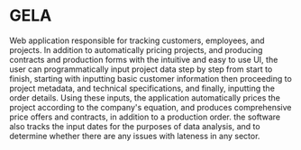# GELA
Web application responsible for tracking customers, employees, and projects. In addition to automatically pricing projects, and producing contracts and production forms
with the intuitive and easy to use UI, the user can programmatically input project data step by step from start to finish, starting with inputting basic customer information
then proceeding to project metadata, and technical specifications, and finally, inputting the order details. 
Using these inputs, the application automatically prices the project according to the company's equation, and produces comprehensive price offers and contracts, in addition to a production order.
the software also tracks the input dates for the purposes of data analysis, and to determine whether there are any issues with lateness in any sector.
